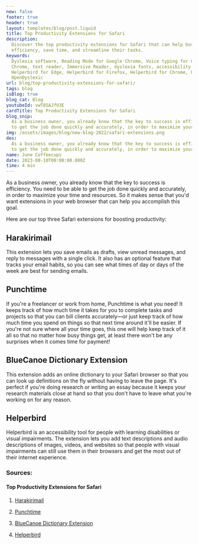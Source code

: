 ```yaml
---
new: false
footer: true
header: true
layout: templates/blog/post.liquid
title: Top Productivity Extensions for Safari
description:
  Discover the top productivity extensions for Safari that can help business owners maximize
  efficiency, save time, and streamline their tasks.
keywords:
  Dyslexia software, Reading Mode for Google Chrome, Voice typing for Chrome, Text to speech for
  Chrome, text reader, Immersive Reader, dyslexia fonts, accessibility software, dyslexia software,
  Helperbird for Edge, Helperbird for Firefox, Helperbird for Chrome, Opendyslexic for Chrome,
  OpenDyslexic
url: blog/top-productivity-extensions-for-safari/
tags: blog
isBlog: true
blog_cat: Blog
youtubeId: vwT8SAJfU3E
cardTitle: Top Productivity Extensions for Safari
blog_snip:
  As a business owner, you already know that the key to success is efficiency. You need to be able
  to get the job done quickly and accurately, in order to maximize your time and resources.
img: /assets/images/blog/new-blog-2022/safari-extensions.png
des:
  As a business owner, you already know that the key to success is efficiency. You need to be able
  to get the job done quickly and accurately, in order to maximize your time and resources.
name: June Coffeecups
date: 2023-08-10T00:00:00.000Z
time: 4 min
---
```


As a business owner, you already know that the key to success is efficiency. You need to be able to
get the job done quickly and accurately, in order to maximize your time and resources. So it makes
sense that you'd want extensions in your web browser that can help you accomplish this goal.

Here are our top three Safari extensions for boosting productivity:

## Harakirimail

This extension lets you save emails as drafts, view unread messages, and reply to messages with a
single click. It also has an optional feature that tracks your email habits, so you can see what
times of day or days of the week are best for sending emails.

## Punchtime

If you're a freelancer or work from home, Punchtime is what you need! It keeps track of how much
time it takes for you to complete tasks and projects so that you can bill clients accurately—or just
keep track of how much time you spend on things so that next time around it'll be easier. If you're
not sure where all your time goes, this one will help keep track of it all so that no matter how
busy things get, at least there won't be any surprises when it comes time for payment!

## BlueCanoe Dictionary Extension

This extension adds an online dictionary to your Safari browser so that you can look up definitions
on the fly without having to leave the page. It's perfect if you're doing research or writing an
essay because it keeps your research materials close at hand so that you don't have to leave what
you're working on for any reason.

## Helperbird

Helperbird is an accessibility tool for people with learning disabilities or visual impairments. The
extension lets you add text descriptions and audio descriptions of images, videos, and websites so
that people with visual impairments can still use them in their browsers and get the most out of
their internet experience.

### Sources:

#### Top Productivity Extensions for Safari

1. [Harakirimail](https://harakirimail.com/)

2. [Punchtime](https://www.punchti.me/)

3. [BlueCanoe Dictionary Extension](https://bluecanoelearning.com/blue-canoe-dictionary-extension/)

4. [Helperbird](https://www.helperbird.com)
